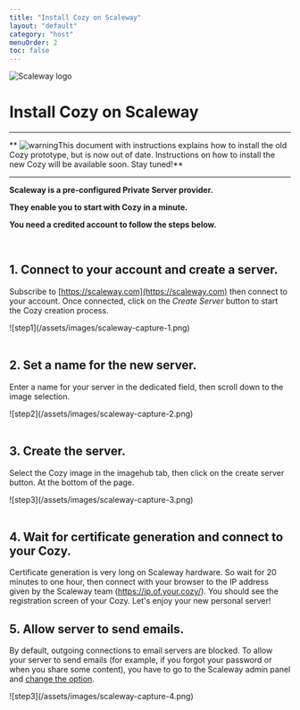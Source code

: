 ```yaml
---
title: "Install Cozy on Scaleway"
layout: "default"
category: "host"
menuOrder: 2
toc: false
---
```



<div class="install-inner-logo">
<img alt="Scaleway logo" src="/assets/images/host/scaleway-logo.svg">
</div>

# Install Cozy on Scaleway

---

** <img src="/assets/images/warning.png" alt="warning" class="warn">This document with instructions explains how to install the old Cozy prototype, but is now out of date. Instructions on how to install the new Cozy will be available soon. Stay tuned!**

---


**Scaleway is a pre-configured Private Server provider.**

**They enable you to start with Cozy in a minute.**

**You need a credited account to follow the steps below.**

<br>

## 1. Connect to your account and create a server.

Subscribe to [https://scaleway.com](https://scaleway.com) then connect to your
account. Once connected, click on the *Create Server* button to start the
Cozy creation process.

<div>
![step1](/assets/images/scaleway-capture-1.png)
</div>


<br>

## 2. Set a name for the new server.

Enter a name for your server in the dedicated field,  then scroll down to the
image selection.

<div>
![step2](/assets/images/scaleway-capture-2.png)
</div>

<br>

## 3. Create the server.

Select the Cozy image in the imagehub tab, then click on the create server
button. At the bottom of the page.

<div>
![step3](/assets/images/scaleway-capture-3.png)
</div>

<br>

## 4. Wait for certificate generation and connect to your Cozy.

Certificate generation is very long on Scaleway hardware. So wait for 20
minutes to one hour, then connect with your browser to the IP address given by
the Scaleway team (https://ip.of.your.cozy/). You should see the registration
screen of your Cozy. Let's enjoy your new personal server!


## 5. Allow server to send emails.

By default, outgoing connections to email servers are blocked. To allow your server to send emails (for example, if you forgot your password or when you share some content), you have to go to the Scaleway admin panel and [change the option](https://www.scaleway.com/faq/server/network/#-I-cannot-send-any-email).

<div>
![step3](/assets/images/scaleway-capture-4.png)
</div>

